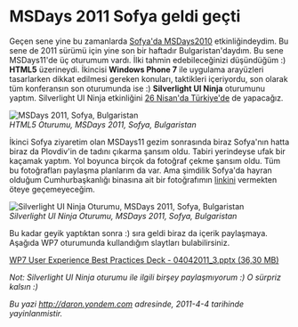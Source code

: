 # MSDays 2011 Sofya geldi geçti 

Geçen sene yine bu zamanlarda [Sofya'da
MSDays2010](http://daron.yondem.com/tr/post/cf847935-b068-4007-96af-66a3a7da2933)
etkinliğindeydim. Bu sene de 2011 sürümü için yine son bir haftadır
Bulgaristan'daydım. Bu sene MSDays11'de üç oturumum vardı. İlki tahmin
edebileceğinizi düşündüğüm :) **HTML5** üzerineydi. İkincisi **Windows
Phone 7** ile uygulama arayüzleri tasarlarken dikkat edilmesi gereken
konuları, taktikleri içeriyordu, son olarak tüm konferansın son
oturumunda ise :) **Silverlight UI Ninja** oturumunu yaptım. Silverlight
UI Ninja etkinliğini [26 Nisan'da
Türkiye'de](http://www.facebook.com/daronyondemtr#!/event.php?eid=100965406654251)
de yapacağız.

![MSDays 2011, Sofya,
Bulgaristan](../media/MSDays_2011_Sofya_geldi_gecti/04042011_1.jpg)\
 *HTML5 Oturumu, MSDays 2011, Sofya, Bulgaristan*

İkinci Sofya ziyaretim olan MSDays11 gezim sonrasında biraz Sofya'nın
hatta biraz da Plovdiv'in de tadını çıkarma şansım oldu. Tabiri
yerindeyse ufak bir kaçamak yaptım. Yol boyunca birçok da fotoğraf çekme
şansım oldu. Tüm bu fotoğrafları paylaşma planlarım da var. Ama şimdilik
Sofya'da hayran olduğum Cumhurbaşkanlığı binasına ait bir fotoğrafımın
[linkini](http://www.facebook.com/home.php#!/photo.php?fbid=10150148832294069&set=a.435492584068.225857.717049068&theater)
vermekten öteye geçemeyeceğim.

![Silverlight UI Ninja Oturumu, MSDays 2011, Sofya,
Bulgaristan](../media/MSDays_2011_Sofya_geldi_gecti/04042011_2.jpg)\
*Silverlight UI Ninja Oturumu, MSDays 2011, Sofya, Bulgaristan*

Bu kadar geyik yaptıktan sonra :) sıra geldi biraz da içerik paylaşmaya.
Aşağıda WP7 oturumunda kullandığım slaytları bulabilirsiniz.

[WP7 User Experience Best Practices Deck - 04042011\_3.pptx (36,30
MB)](../media/MSDays_2011_Sofya_geldi_gecti/04042011_3.pptx)

*Not: Silverlight UI Ninja oturumu ile ilgili birşey paylaşmıyorum :) O
sürpriz kalsın :)*


*Bu yazi http://daron.yondem.com adresinde, 2011-4-4 tarihinde yayinlanmistir.*